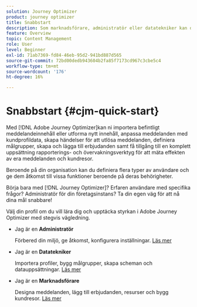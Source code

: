 ```yaml
---
solution: Journey Optimizer
product: journey optimizer
title: Snabbstart
description: Som marknadsförare, administratör eller datatekniker kan du lära dig och upptäcka kraften i Adobe Journey Optimizer med stegvis vägledning.
feature: Overview
topic: Content Management
role: User
level: Beginner
exl-id: 71ab7369-fd84-46eb-95d2-941bd887d565
source-git-commit: 72bd00dedb943604b2fa85f7173cd967c3cbe5c4
workflow-type: tm+mt
source-wordcount: '176'
ht-degree: 16%

---
```


# Snabbstart {#cjm-quick-start}

Med [!DNL Adobe Journey Optimizer]kan ni importera befintligt meddelandeinnehåll eller utforma nytt innehåll, anpassa meddelanden med kundprofildata, skapa händelser för att utlösa meddelanden, definiera målgrupper, skapa och lägga till erbjudanden samt få tillgång till en komplett uppsättning rapporterings- och övervakningsverktyg för att mäta effekten av era meddelanden och kundresor.

Beroende på din organisation kan du definiera flera typer av användare och ge dem åtkomst till vissa funktioner beroende på deras behörigheter.

Börja bara med [!DNL Journey Optimizer]? Erfaren användare med specifika frågor? Administratör för din företagsinstans? Ta din egen väg för att nå dina mål snabbare!

Välj din profil om du vill lära dig och upptäcka styrkan i Adobe Journey Optimizer med stegvis vägledning.

* Jag är en **Administratör**

  Förbered din miljö, ge åtkomst, konfigurera inställningar. [Läs mer](path/administrator.md)

* Jag är en **Datatekniker**

  Importera profiler, bygg målgrupper, skapa scheman och datauppsättningar. [Läs mer](path/data-engineer.md)

* Jag är en **Marknadsförare**

  Designa meddelanden, lägg till erbjudanden, resurser och bygg kundresor. [Läs mer](path/marketer.md)
